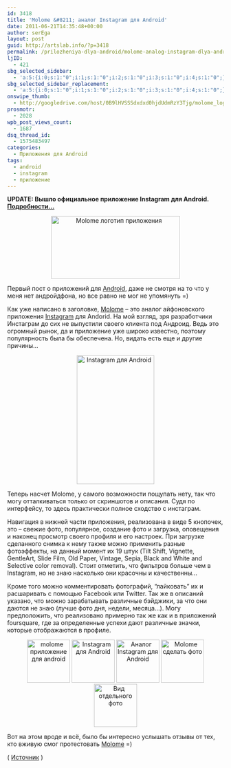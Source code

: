 ```yaml
---
id: 3418
title: 'Molome &#8211; аналог Instagram для Android'
date: 2011-06-21T14:35:48+00:00
author: serEga
layout: post
guid: http://artslab.info/?p=3418
permalink: /prilozheniya-dlya-android/molome-analog-instagram-dlya-android/
ljID:
  - 421
sbg_selected_sidebar:
  - 'a:5:{i:0;s:1:"0";i:1;s:1:"0";i:2;s:1:"0";i:3;s:1:"0";i:4;s:1:"0";}'
sbg_selected_sidebar_replacement:
  - 'a:5:{i:0;s:1:"0";i:1;s:1:"0";i:2;s:1:"0";i:3;s:1:"0";i:4;s:1:"0";}'
onswipe_thumb:
  - http://googledrive.com/host/0B9lHVSSSdxdxd0hjdUdmRzY3Tjg/molome_logo.jpg
prosmotr:
  - 2028
wpb_post_views_count:
  - 1687
dsq_thread_id:
  - 1575483497
categories:
  - Приложения для Android
tags:
  - android
  - instagram
  - приложение
---
```

**UPDATE: Вышло официальное приложение Instagram для Android. [Подробности&#8230;](http://artslab.info/prilozheniya-dlya-android/reliz-instagram-dlya-android/ "Релиз Instagram для Android")**

<center>
  <a href="http://googledrive.com/host/0B9lHVSSSdxdxd0hjdUdmRzY3Tjg/molome_logo.jpg"><img src="http://googledrive.com/host/0B9lHVSSSdxdxd0hjdUdmRzY3Tjg/molome_logo-300x146.jpg" alt="Molome логотип приложения" title="molome_logo" width="300" height="146" class="alignnone size-medium wp-image-3419" /></a>
</center>

Первый пост о приложений для [Android](http://artslab.info/tag/andoid/), даже не смотря на то что у меня нет андройдфона, но все равно не мог не упомянуть =)

Как уже написано в заголовке, [Molome](https://market.android.com/details?id=com.hlpth.molome) &#8211; это аналог айфоновского приложения [Instagram](http://artslab.info/tag/instagram/) для Andorid. На мой взгляд, зря разработчики Инстаграм до сих не выпустили своего клиента под Андроид. Ведь это огромный рынок, да и приложение уже широко известно, поэтому популярность была бы обеспечена. Но, видать есть еще и другие причины&#8230;

<center>
  <a href="http://googledrive.com/host/0B9lHVSSSdxdxd0hjdUdmRzY3Tjg/molome_for_android.jpg"><img src="http://googledrive.com/host/0B9lHVSSSdxdxd0hjdUdmRzY3Tjg/molome_for_android-180x300.jpg" alt="Instagram для Android" title="molome_for_android" width="180" height="300" class="alignnone size-medium wp-image-3422" srcset="http://googledrive.com/host/0B9lHVSSSdxdxd0hjdUdmRzY3Tjg/molome_for_android-180x300.jpg 180w, http://googledrive.com/host/0B9lHVSSSdxdxd0hjdUdmRzY3Tjg/molome_for_android.jpg 480w" sizes="(max-width: 180px) 100vw, 180px" /></a>
</center>

Теперь насчет Molome, у самого возможности пощупать нету, так что могу отталкиваться только от скриншотов и описания. Судя по интерфейсу, то здесь практически полное сходство с инстаграм.

Навигация в нижней части приложения, реализована в виде 5 кнопочек, это &#8211; свежие фото, популярное, создание фото и загрузка, оповещения и наконец просмотр своего профиля и его настроек. При загрузке сделанного снимка к нему также можно применить разные фотоэффекты, на данный момент их 19 штук (Tilt Shift, Vignette, GentleArt, Slide Film, Old Paper, Vintage, Sepia, Black and White and Selective color removal). Стоит отметить, что фильтров больше чем в Instagram, но не знаю насколько они красочны и качественны&#8230;

Кроме того можно комментировать фотографий, &#8220;лайковать&#8221; их и расшаривать с помощью Facebook или Twitter. Так же в описаний указано, что можно зарабатывать различные бэйджики, за что они даются не знаю (лучше фото дня, недели, месяца&#8230;). Могу предположить, что реализовано примерно так же как и в приложений foursquare, где за определенные успехи дают различные значки, которые отображаются в профиле.

<center>
  <a href="http://googledrive.com/host/0B9lHVSSSdxdxd0hjdUdmRzY3Tjg/molome_instagram_for_android.jpg"><img src="http://googledrive.com/host/0B9lHVSSSdxdxd0hjdUdmRzY3Tjg/molome_instagram_for_android-100x100.jpg" alt="molome приложение для android" title="molome_instagram_for_android" width="100" height="100" class="alignnone size-thumbnail wp-image-3423" /></a> <a href="http://googledrive.com/host/0B9lHVSSSdxdxd0hjdUdmRzY3Tjg/molome_for_android.jpg"><img src="http://googledrive.com/host/0B9lHVSSSdxdxd0hjdUdmRzY3Tjg/molome_for_android-100x100.jpg" alt="Instagram для Android" title="molome_for_android" width="100" height="100" class="alignnone size-thumbnail wp-image-3422" /></a> <a href="http://googledrive.com/host/0B9lHVSSSdxdxd0hjdUdmRzY3Tjg/molome_andoid_app.jpg"><img src="http://googledrive.com/host/0B9lHVSSSdxdxd0hjdUdmRzY3Tjg/molome_andoid_app-100x100.jpg" alt="Аналог Instagram для Android" title="molome_andoid_app" width="100" height="100" class="alignnone size-thumbnail wp-image-3420" /></a> <a href="http://googledrive.com/host/0B9lHVSSSdxdxd0hjdUdmRzY3Tjg/molome_take_photo.jpg"><img src="http://googledrive.com/host/0B9lHVSSSdxdxd0hjdUdmRzY3Tjg/molome_take_photo-100x100.jpg" alt="Molome сделать фото" title="molome_take_photo" width="100" height="100" class="alignnone size-thumbnail wp-image-3427" /></a> <a href="http://googledrive.com/host/0B9lHVSSSdxdxd0hjdUdmRzY3Tjg/molome_app2.jpg"><img src="http://googledrive.com/host/0B9lHVSSSdxdxd0hjdUdmRzY3Tjg/molome_app2-100x100.jpg" alt="Вид отдельного фото" title="molome_app2" width="100" height="100" class="alignnone size-thumbnail wp-image-3428" /></a>
</center>

Вот на этом вроде и всё, было бы интересно услышать отзывы от тех, кто вживую смог протестовать [Molome](https://market.android.com/details?id=com.hlpth.molome) =)

( [Источник](http://www.addictivetips.com/mobile/molome-the-symbian-instagram-hits-the-android-market-review/) )